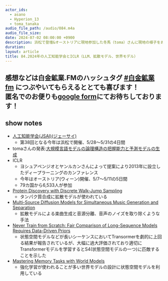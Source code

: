 ```yaml
---
actor_ids:
  - asano
  - Hyperion_13
  - toma_tanaka
audio_file_path: /audio/084.m4a
audio_file_size: 
date: 2024-07-02 08:00:00 +0900
description: 浜松で登壇&オーストリアに現地参加した冬馬（toma）さんに現地の様子をお話ししてもらいました
duration: 
layout: article
title: 84.2024年の人工知能学会とICLR（LLM、拡散モデル、世界モデル）
---
```

感想などは白金鉱業.FMのハッシュタグ [#白金鉱業fm](https://twitter.com/search?q=%23%E7%99%BD%E9%87%91%E9%89%B1%E6%A5%ADfm&src=typed_query) につぶやいてもらえるととても喜びます！  
匿名でのお便りも[google form](https://forms.gle/pRVNhjrhk8F88T228)にてお待ちしております！  
---

## show notes
 - [人工知能学会(JSAI)(ジェーサイ)](https://confit.atlas.jp/guide/event/jsai2024/top)
    - 第38回となる今年は浜松で開催、5/28～5/31の4日間
 - tomaさんの発表:[大規模言語モデルの論理構造の把握能力と予測モデルの生成](https://confit.atlas.jp/guide/event/jsai2024/subject/1B3-GS-2-03/detail?lang=ja)
 - ICLR
    - ヨシュアペンジオとヤンルカンさんによって提案により2013年に設立したディープラーニングのカンファレンス
    - 今年はオーストリア(ウィーン)開催、5/7〜5/11の5日間
    - 79カ国から6,533人が参加
 - [Protein Discovery with Discrete Walk-Jump Sampling](https://arxiv.org/abs/2306.12360)
   - タンパク質合成に拡散モデルが使われている
 - [Multi-Source Diffusion Models for Simultaneous Music Generation and Separation](https://arxiv.org/abs/2302.02257)
    - 拡散モデルによる楽曲生成と音源分離、音声のノイズを取り除くような手法
 - [Never Train from Scratch: Fair Comparison of Long-Sequence Models Requires Data-Driven Priors](https://openreview.net/pdf?id=PdaPky8MUn)
   - 状態空間モデルなどが長いシーケンスにおいてTransormerを劇的に上回る結果が報告されているが、大幅に過大評価されており適切にTransformerモデルを学習するとS4(状態空間モデルの一つ)に匹敵することを示した
 - [Mastering Memory Tasks with World Models](https://arxiv.org/abs/2403.04253)
   - 強化学習が使われることが多い世界モデルの設計に状態空間モデルを利用している



